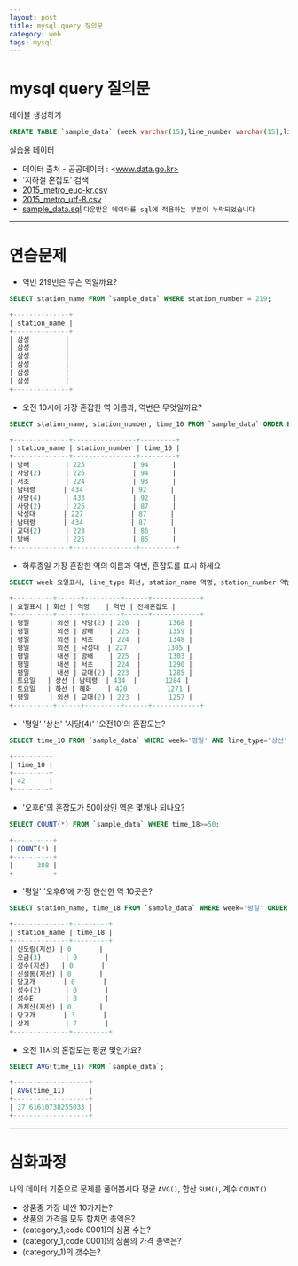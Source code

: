 ```yaml
---
layout: post
title: mysql query 질의문
category: web
tags: mysql
---
```


# mysql query 질의문

 테이블 생성하기 
```sql
CREATE TABLE `sample_data` (week varchar(15),line_number varchar(15),line_type varchar(15),station_name varchar(15),station_number varchar(15),time_5 varchar(15),time_6 varchar(15),time_7 varchar(15),time_8 varchar(15),time_9 varchar(15),time_10 varchar(15),time_11 varchar(15),time_12 varchar(15),time_13 varchar(15),time_14 varchar(15),time_15 varchar(15),time_16 varchar(15),time_17 varchar(15),time_18 varchar(15),time_19 varchar(15),time_20 varchar(15),time_21 varchar(15),time_22 varchar(15),time_23 varchar(15),time_0 varchar(15),null_1 varchar(15), null_2 varchar(15), null_3 varchar(15), null_4 varchar(15));
```

 실습용 데이터 
* 데이터 출처 - 공공데이터 : <www.data.go.kr>
* '지하철 혼잡도' 검색
* <a href="/file/csv/2015_metro_euc-kr.csv">2015_metro_euc-kr.csv</a>
* <a href="/file/csv/2015_metro_utf-8.csv">2015_metro_utf-8.csv</a>
* <a href="/file/sql/sample_data.sql">sample_data.sql</a>
```다운받은 데이터를 sql에 적용하는 부분이 누락되었습니다```

---

# 연습문제 

> 
* 역번 219번은 무슨 역일까요? 
```sql
SELECT station_name FROM `sample_data` WHERE station_number = 219;
```
```sql
+--------------+
| station_name |
+--------------+
| 삼성         |
| 삼성         |
| 삼성         |
| 삼성         |
| 삼성         |
| 삼성         |
+--------------+
```

>
* 오전 10시에 가장 혼잡한 역 이름과, 역번은 무엇일까요? 
```sql
SELECT station_name, station_number, time_10 FROM `sample_data` ORDER BY cast(time_10 as integer) DESC LIMIT 10;
```
```sql
+--------------+----------------+---------+
| station_name | station_number | time_10 |
+--------------+----------------+---------+
| 방배         | 225            | 94      |
| 사당(2)      | 226            | 94      |
| 서초         | 224            | 93      |
| 남태령       | 434            | 92      |
| 사당(4)      | 433            | 92      |
| 사당(2)      | 226            | 87      |
| 낙성대       | 227            | 87      |
| 남태령       | 434            | 87      |
| 교대(2)      | 223            | 86      |
| 방배         | 225            | 85      |
+--------------+----------------+---------+
```

>
* 하루종일 가장 혼잡한 역의 이름과 역번, 혼잡도를 표시 하세요
```sql
SELECT week 요일표시, line_type 회선, station_name 역명, station_number 역번, (time_5+ time_6+ time_7+ time_8+ time_9+ time_10+ time_11+ time_12+ time_13+ time_14+ time_15+ time_16+ time_17+ time_18+ time_19+ time_20+ time_21+ time_22+ time_23+ time_0) 전체혼잡도 FROM `sample_data` ORDER BY cast((time_5+ time_6+ time_7+ time_8+ time_9+ time_10+ time_11+ time_12+ time_13+ time_14+ time_15+ time_16+ time_17+ time_18+ time_19+ time_20+ time_21+ time_0) as integer) DESC LIMIT 10;
```
```sql
+----------+------+---------+------+------------+
| 요일표시 | 회선 | 역명    | 역번 | 전체혼잡도 |
+----------+------+---------+------+------------+
| 평일     | 외선 | 사당(2) | 226  |       1368 |
| 평일     | 외선 | 방배    | 225  |       1359 |
| 평일     | 외선 | 서초    | 224  |       1348 |
| 평일     | 외선 | 낙성대  | 227  |       1305 |
| 평일     | 내선 | 방배    | 225  |       1303 |
| 평일     | 내선 | 서초    | 224  |       1290 |
| 평일     | 내선 | 교대(2) | 223  |       1285 |
| 토요일   | 상선 | 남태령  | 434  |       1284 |
| 토요일   | 하선 | 혜화    | 420  |       1271 |
| 평일     | 외선 | 교대(2) | 223  |       1257 |
+----------+------+---------+------+------------+
```

>
* '평일' '상선' '사당(4)' '오전10'의 혼잡도는? 
```sql
SELECT time_10 FROM `sample_data` WHERE week='평일' AND line_type='상선' AND station_name = '사당(4)';
```
```sql
+---------+
| time_10 |
+---------+
| 42      |
+---------+
```

>
* '오후6'의 혼잡도가 50이상인 역은 몇개나 되나요? 
```sql
SELECT COUNT(*) FROM `sample_data` WHERE time_18>=50;
```
```sql
+----------+
| COUNT(*) |
+----------+
|      388 |
+----------+
```

>
* '평일' '오후6'에 가장 한산한 역 10곳은? 
```sql
SELECT station_name, time_18 FROM `sample_data` WHERE week='평일' ORDER BY cast(time_18 as integer) ASC LIMIT 10;
```
```sql
+--------------+---------+
| station_name | time_18 |
+--------------+---------+
| 신도림(지선) | 0       |
| 오금(3)      | 0       |
| 성수(지선)   | 0       |
| 신설동(지선) | 0       |
| 당고개       | 0       |
| 성수(2)      | 0       |
| 성수E        | 0       |
| 까치산(지선) | 0       |
| 당고개       | 3       |
| 상계         | 7       |
+--------------+---------+
```

>
* 오전 11시의 혼잡도는 평균 몇인가요? 
```sql
SELECT AVG(time_11) FROM `sample_data`;
```
```sql
+-------------------+
| AVG(time_11)      |
+-------------------+
| 37.61610738255033 |
+-------------------+
```
---

# 심화과정 
나의 데이터 기준으로 문제를 풀어봅시다
평균 ```AVG()```, 합산 ```SUM()```, 계수 ```COUNT()```

* 상품중 가장 비싼 10가지는?
* 상품의 가격을 모두 합치면 총액은?
* (category_1,code 0001)의 상품 수는?
* (category_1,code 0001)의 상품의 가격 총액은?
* (category_1)의 갯수는?